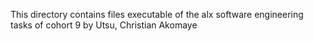 This directory contains files executable of the alx software engineering tasks of cohort 9 by Utsu, Christian Akomaye
